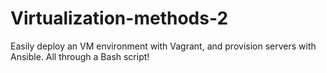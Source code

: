 # Virtualization-methods-2
Easily deploy an VM environment with Vagrant, and provision servers with Ansible. All through a Bash script!
